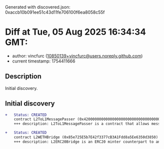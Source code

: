 Generated with discovered.json: 0xaccb10b091ee51c43d11fe706100f6ea8058c55f

# Diff at Tue, 05 Aug 2025 16:34:34 GMT:

- author: vincfurc (<10850139+vincfurc@users.noreply.github.com>)
- current timestamp: 1754411666

## Description

Initial discovery.

## Initial discovery

```diff
+   Status: CREATED
    contract L2ToL1MessagePasser (0x4200000000000000000000000000000000000016)
    +++ description: L2ToL1MessagePasser is a contract that allows messages to be sent from the L2 to the L1, used to send withdrawal requests from the L2 to the L1.
```

```diff
+   Status: CREATED
    contract L2WETHBridge (0x85e725E5b7E42f3377cB3A1Fdd8a5Ee6350d3850)
    +++ description: L2ERC20Bridge is an ERC20 minter counterpart to an L1 bridge. This contract is used to mint new ERC20 tokens on the L2 once a token deposit is made on the L1. Note that the token received on L2 could have a different ticker/symbol than the token sent on L1.
```
